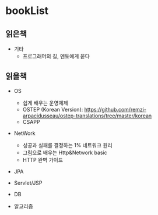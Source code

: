 # bookList
</hr>

## 읽은책
- 기타
  * 프로그래머의 길, 멘토에게 묻다

## 읽을책
- OS
  * 쉽게 배우는 운영체제
  * OSTEP (Korean Version): https://github.com/remzi-arpacidusseau/ostep-translations/tree/master/korean
  * CSAPP

- NetWork
  * 성공과 실패를 결정하는 1% 네트워크 원리
  * 그림으로 배우는 Http&Network basic
  * HTTP 완벽 가이드



- JPA


- Servlet/JSP


- DB


- 알고리즘


